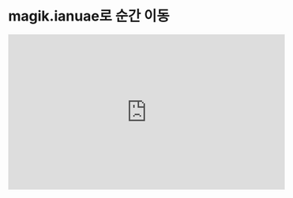 
# magik.ianuae로 순간 이동

<iframe width="560" height="315" src="https://www.youtube.com/embed/VXwUHD1b2xY" frameborder="0" allowfullscreen></iframe>
